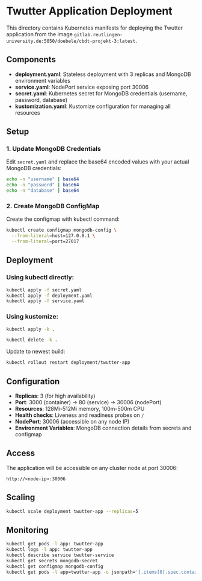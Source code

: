 # Twutter Application Deployment

This directory contains Kubernetes manifests for deploying the Twutter application from the image `gitlab.reutlingen-university.de:5050/doebele/cbdt-projekt-3:latest`.

## Components

- **deployment.yaml**: Stateless deployment with 3 replicas and MongoDB environment variables
- **service.yaml**: NodePort service exposing port 30006
- **secret.yaml**: Kubernetes secret for MongoDB credentials (username, password, database)
- **kustomization.yaml**: Kustomize configuration for managing all resources

## Setup

### 1. Update MongoDB Credentials
Edit `secret.yaml` and replace the base64 encoded values with your actual MongoDB credentials:
```bash
echo -n "username" | base64
echo -n "password" | base64
echo -n "database" | base64
```

### 2. Create MongoDB ConfigMap
Create the configmap with kubectl command:
```bash
kubectl create configmap mongodb-config \
  --from-literal=host=127.0.0.1 \
  --from-literal=port=27017
```

## Deployment

### Using kubectl directly:
```bash
kubectl apply -f secret.yaml
kubectl apply -f deployment.yaml
kubectl apply -f service.yaml
```

### Using kustomize:
```bash
kubectl apply -k .
```

```bash
kubectl delete -k .
```

Update to newest build:

```bash
kubectl rollout restart deployment/twutter-app
```

## Configuration

- **Replicas**: 3 (for high availability)
- **Port**: 3000 (container) → 80 (service) → 30006 (nodePort)
- **Resources**: 128Mi-512Mi memory, 100m-500m CPU
- **Health checks**: Liveness and readiness probes on `/`
- **NodePort**: 30006 (accessible on any node IP)
- **Environment Variables**: MongoDB connection details from secrets and configmap

## Access

The application will be accessible on any cluster node at port 30006:
```
http://<node-ip>:30006
```

## Scaling

```bash
kubectl scale deployment twutter-app --replicas=5
```

## Monitoring

```bash
kubectl get pods -l app: twutter-app
kubectl logs -l app: twutter-app
kubectl describe service twutter-service
kubectl get secrets mongodb-secret
kubectl get configmap mongodb-config
kubectl get pods -l app=twutter-app -o jsonpath='{.items[0].spec.containers[0].env[?(@.name=="MONGODB_HOST")]}'
``` 